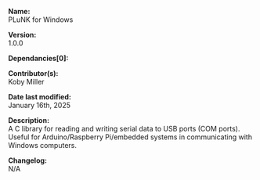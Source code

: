 **Name:**<br>
PLuNK for Windows

**Version:**<br>
1.0.0

**Dependancies[0]:**<br>

**Contributor(s):**<br>
Koby Miller

**Date last modified:**<br>
January 16th, 2025

**Description:**<br>
A C library for reading and writing serial data to USB ports (COM ports). Useful for Arduino/Raspberry Pi/embedded systems in communicating with Windows computers.

**Changelog:**<br>
N/A
